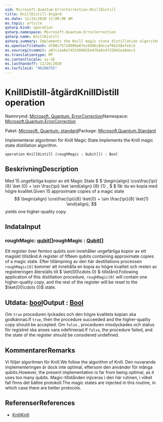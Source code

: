 ```yaml
---
uid: Microsoft.Quantum.ErrorCorrection.KnillDistill
title: KnillDistill-åtgärd
ms.date: 11/25/2020 12:00:00 AM
ms.topic: article
qsharp.kind: operation
qsharp.namespace: Microsoft.Quantum.ErrorCorrection
qsharp.name: KnillDistill
qsharp.summary: Implements the Knill magic state distillation algorithm.
ms.openlocfilehash: df00c7572d909a67ec658bc8dccaf0e338afe5c5
ms.sourcegitcommit: a87c1aa8e7453360025e47ba614f25b02ea84ec3
ms.translationtype: MT
ms.contentlocale: sv-SE
ms.lasthandoff: 11/26/2020
ms.locfileid: "96200755"
---
```

# <a name="knilldistill-operation"></a><span data-ttu-id="d13f3-102">KnillDistill-åtgärd</span><span class="sxs-lookup"><span data-stu-id="d13f3-102">KnillDistill operation</span></span>

<span data-ttu-id="d13f3-103">Namnrymd: [Microsoft. Quantum. ErrorCorrection](xref:Microsoft.Quantum.ErrorCorrection)</span><span class="sxs-lookup"><span data-stu-id="d13f3-103">Namespace: [Microsoft.Quantum.ErrorCorrection](xref:Microsoft.Quantum.ErrorCorrection)</span></span>

<span data-ttu-id="d13f3-104">Paket: [Microsoft. Quantum. standard](https://nuget.org/packages/Microsoft.Quantum.Standard)</span><span class="sxs-lookup"><span data-stu-id="d13f3-104">Package: [Microsoft.Quantum.Standard](https://nuget.org/packages/Microsoft.Quantum.Standard)</span></span>


<span data-ttu-id="d13f3-105">Implementerar algoritmen för Knill Magic State.</span><span class="sxs-lookup"><span data-stu-id="d13f3-105">Implements the Knill magic state distillation algorithm.</span></span>

```qsharp
operation KnillDistill (roughMagic : Qubit[]) : Bool
```


## <a name="description"></a><span data-ttu-id="d13f3-106">Beskrivning</span><span class="sxs-lookup"><span data-stu-id="d13f3-106">Description</span></span>

<span data-ttu-id="d13f3-107">Med 15 ungefärliga kopior av ett Magic State $ $ \begin{align} \cos\frac{\pi} {8} \ket {0} + \sin \frac{\pi} \ket \end{align} {8} {1} , $ $ får du en kopia med högre kvalitet.</span><span class="sxs-lookup"><span data-stu-id="d13f3-107">Given 15 approximate copies of a magic state $$ \begin{align} \cos\frac{\pi}{8} \ket{0} + \sin \frac{\pi}{8} \ket{1} \end{align}, $$ yields one higher-quality copy.</span></span>

## <a name="input"></a><span data-ttu-id="d13f3-108">Indata</span><span class="sxs-lookup"><span data-stu-id="d13f3-108">Input</span></span>

### <a name="roughmagic--qubit"></a><span data-ttu-id="d13f3-109">roughMagic: [qubit](xref:microsoft.quantum.lang-ref.qubit)[]</span><span class="sxs-lookup"><span data-stu-id="d13f3-109">roughMagic : [Qubit](xref:microsoft.quantum.lang-ref.qubit)[]</span></span>

<span data-ttu-id="d13f3-110">Ett register över femton qubits som innehåller ungefärliga kopior av ett magiskt tillstånd.</span><span class="sxs-lookup"><span data-stu-id="d13f3-110">A register of fifteen qubits containing approximate copies of a magic state.</span></span> <span data-ttu-id="d13f3-111">Efter tillämpning av den här destillations processen `roughMagic[0]` kommer att innehålla en kopia av högre kvalitet och resten av registreringen återställs till $ \ket{00\cdots 0} $-tillstånd.</span><span class="sxs-lookup"><span data-stu-id="d13f3-111">Following application of this distillation procedure, `roughMagic[0]` will contain one higher-quality copy, and the rest of the register will be reset to the $\ket{00\cdots 0}$ state.</span></span>



## <a name="output--bool"></a><span data-ttu-id="d13f3-112">Utdata: [bool](xref:microsoft.quantum.lang-ref.bool)</span><span class="sxs-lookup"><span data-stu-id="d13f3-112">Output : [Bool](xref:microsoft.quantum.lang-ref.bool)</span></span>

<span data-ttu-id="d13f3-113">Om `true` proceduren lyckades och den högre kvalitets kopian ska godkännas.</span><span class="sxs-lookup"><span data-stu-id="d13f3-113">If `true`, then the procedure succeeded and the higher-quality copy should be accepted.</span></span> <span data-ttu-id="d13f3-114">Om `false` , proceduren misslyckades och status för registret ska anses vara odefinierad.</span><span class="sxs-lookup"><span data-stu-id="d13f3-114">If `false`, the procedure failed, and the state of the register should be considered undefined.</span></span>

## <a name="remarks"></a><span data-ttu-id="d13f3-115">Kommentarer</span><span class="sxs-lookup"><span data-stu-id="d13f3-115">Remarks</span></span>

<span data-ttu-id="d13f3-116">Vi följer algoritmen för Knill.</span><span class="sxs-lookup"><span data-stu-id="d13f3-116">We follow the algorithm of Knill.</span></span>
<span data-ttu-id="d13f3-117">Den nuvarande implementeringen är dock inte optimal, eftersom den använder för många qubits.</span><span class="sxs-lookup"><span data-stu-id="d13f3-117">However, the present implementation is far from being optimal, as it uses too many qubits.</span></span>
<span data-ttu-id="d13f3-118">Magic-tillstånden injiceras i den här rutinen, i vilket fall finns det bättre protokoll.</span><span class="sxs-lookup"><span data-stu-id="d13f3-118">The magic states are injected in this routine, in which case there are better protocols.</span></span>

## <a name="references"></a><span data-ttu-id="d13f3-119">Referenser</span><span class="sxs-lookup"><span data-stu-id="d13f3-119">References</span></span>

- [<span data-ttu-id="d13f3-120">Knill</span><span class="sxs-lookup"><span data-stu-id="d13f3-120">Knill</span></span>](https://arxiv.org/abs/quant-ph/0402171)